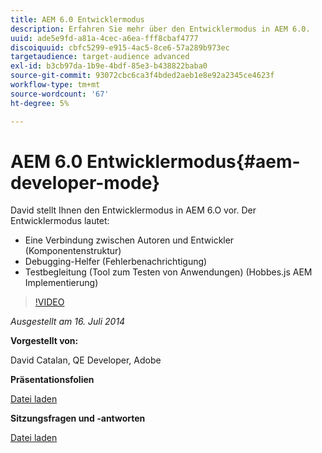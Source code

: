```yaml
---
title: AEM 6.0 Entwicklermodus
description: Erfahren Sie mehr über den Entwicklermodus in AEM 6.0.
uuid: ade5e9fd-a81a-4cec-a6ea-fff8cbaf4777
discoiquuid: cbfc5299-e915-4ac5-8ce6-57a289b973ec
targetaudience: target-audience advanced
exl-id: b3cb97da-1b9e-4bdf-85e3-b438822baba0
source-git-commit: 93072cbc6ca3f4bded2aeb1e8e92a2345ce4623f
workflow-type: tm+mt
source-wordcount: '67'
ht-degree: 5%

---
```


# AEM 6.0 Entwicklermodus{#aem-developer-mode}

David stellt Ihnen den Entwicklermodus in AEM 6.O vor. Der Entwicklermodus lautet:

* Eine Verbindung zwischen Autoren und Entwickler (Komponentenstruktur)
* Debugging-Helfer (Fehlerbenachrichtigung)
* Testbegleitung (Tool zum Testen von Anwendungen) (Hobbes.js AEM Implementierung)

>[!VIDEO](https://video.tv.adobe.com/v/19501/?quality=9)

*Ausgestellt am 16. Juli 2014*

**Vorgestellt von:**

David Catalan, QE Developer, Adobe

**Präsentationsfolien**

[Datei laden](assets/aem-6-developer-mode-07-16-14.pdf)

**Sitzungsfragen und -antworten**

[Datei laden](assets/q-a-developer-mode-7-16-14.pdf)
<!--
[Get back to the Overview](https://helpx.adobe.com/experience-manager/kt/eseminars/gems/aem-index.html)
-->
